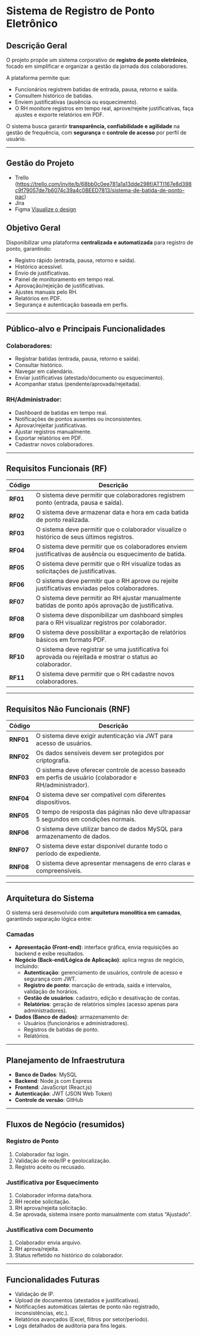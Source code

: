 # Sistema de Registro de Ponto Eletrônico  

## Descrição Geral  
O projeto propõe um sistema corporativo de **registro de ponto eletrônico**, focado em simplificar e organizar a gestão da jornada dos colaboradores.  

A plataforma permite que:  
- Funcionários registrem batidas de entrada, pausa, retorno e saída.  
- Consultem histórico de batidas.  
- Enviem justificativas (ausência ou esquecimento).  
- O RH monitore registros em tempo real, aprove/rejeite justificativas, faça ajustes e exporte relatórios em PDF.  

O sistema busca garantir **transparência, confiabilidade e agilidade** na gestão de frequência, com **segurança** e **controle de acesso** por perfil de usuário.  

---
## Gestão do Projeto
- Trello (https://trello.com/invite/b/68bb0c0ee781a1a13dde298f/ATTI167e8d398c9f79057de7b6074c39a4c0BEED7813/sistema-de-batida-de-ponto-pac)
- Jira
- Figma [Visualize o design](https://www.figma.com/design/sXEnL56V3endmL5zdTqlTx/Consulth-Gerencimento-de-Ponto?node-id=0-1&m=dev&t=shpo0fjc9OVQwWEU-1)


## Objetivo Geral  
Disponibilizar uma plataforma **centralizada e automatizada** para registro de ponto, garantindo:  

- Registro rápido (entrada, pausa, retorno e saída).  
- Histórico acessível.  
- Envio de justificativas.  
- Painel de monitoramento em tempo real.  
- Aprovação/rejeição de justificativas.  
- Ajustes manuais pelo RH.  
- Relatórios em PDF.  
- Segurança e autenticação baseada em perfis.  

---

## Público-alvo e Principais Funcionalidades  

### Colaboradores:  
- Registrar batidas (entrada, pausa, retorno e saída).  
- Consultar histórico.  
- Navegar em calendário.  
- Enviar justificativas (atestado/documento ou esquecimento).  
- Acompanhar status (pendente/aprovada/rejeitada).  

### RH/Administrador:  
- Dashboard de batidas em tempo real.  
- Notificações de pontos ausentes ou inconsistentes.  
- Aprovar/rejeitar justificativas.  
- Ajustar registros manualmente.  
- Exportar relatórios em PDF.  
- Cadastrar novos colaboradores.  

---

## Requisitos Funcionais (RF)  

| Código | Descrição |
|--------|-----------|
| **RF01** | O sistema deve permitir que colaboradores registrem ponto (entrada, pausa e saída). |
| **RF02** | O sistema deve armazenar data e hora em cada batida de ponto realizada. |
| **RF03** | O sistema deve permitir que o colaborador visualize o histórico de seus últimos registros. |
| **RF04** | O sistema deve permitir que os colaboradores enviem justificativas de ausência ou esquecimento de batida. |
| **RF05** | O sistema deve permitir que o RH visualize todas as solicitações de justificativas. |
| **RF06** | O sistema deve permitir que o RH aprove ou rejeite justificativas enviadas pelos colaboradores. |
| **RF07** | O sistema deve permitir ao RH ajustar manualmente batidas de ponto após aprovação de justificativa. |
| **RF08** | O sistema deve disponibilizar um dashboard simples para o RH visualizar registros por colaborador. |
| **RF09** | O sistema deve possibilitar a exportação de relatórios básicos em formato PDF. |
| **RF10** | O sistema deve registrar se uma justificativa foi aprovada ou rejeitada e mostrar o status ao colaborador. |
| **RF11** | O sistema deve permitir que o RH cadastre novos colaboradores. |

---

## Requisitos Não Funcionais (RNF)  

| Código | Descrição |
|--------|-----------|
| **RNF01** | O sistema deve exigir autenticação via JWT para acesso de usuários. |
| **RNF02** | Os dados sensíveis devem ser protegidos por criptografia. |
| **RNF03** | O sistema deve oferecer controle de acesso baseado em perfis de usuário (colaborador e RH/administrador). |
| **RNF04** | O sistema deve ser compatível com diferentes dispositivos. |
| **RNF05** | O tempo de resposta das páginas não deve ultrapassar 5 segundos em condições normais. |
| **RNF06** | O sistema deve utilizar banco de dados MySQL para armazenamento de dados. |
| **RNF07** | O sistema deve estar disponível durante todo o período de expediente. |
| **RNF08** | O sistema deve apresentar mensagens de erro claras e compreensíveis. |

---

## Arquitetura do Sistema  
O sistema será desenvolvido com **arquitetura monolítica em camadas**, garantindo separação lógica entre:  

### Camadas  
- **Apresentação (Front-end)**: interface gráfica, envia requisições ao backend e exibe resultados.  
- **Negócio (Back-end/Lógica de Aplicação)**: aplica regras de negócio, incluindo:  
  - **Autenticação**: gerenciamento de usuários, controle de acesso e segurança com JWT.  
  - **Registro de ponto**: marcação de entrada, saída e intervalos, validação de horários.  
  - **Gestão de usuários**: cadastro, edição e desativação de contas.  
  - **Relatórios**: geração de relatórios simples (acesso apenas para administradores).  
- **Dados (Banco de dados)**: armazenamento de:  
  - Usuários (funcionários e administradores).  
  - Registros de batidas de ponto.  
  - Relatórios.  

---

## Planejamento de Infraestrutura  
- **Banco de Dados**: MySQL  
- **Backend**: Node.js com Express  
- **Frontend**: JavaScript (React.js)  
- **Autenticação**: JWT (JSON Web Token)  
- **Controle de versão**: GitHub  

---

## Fluxos de Negócio (resumidos)  

### Registro de Ponto  
1. Colaborador faz login.  
2. Validação de rede/IP e geolocalização.  
3. Registro aceito ou recusado.  

### Justificativa por Esquecimento  
1. Colaborador informa data/hora.  
2. RH recebe solicitação.  
3. RH aprova/rejeita solicitação.  
4. Se aprovada, sistema insere ponto manualmente com status “Ajustado”.  

### Justificativa com Documento  
1. Colaborador envia arquivo.  
2. RH aprova/rejeita.  
3. Status refletido no histórico do colaborador.  

---

## Funcionalidades Futuras  
- Validação de IP.  
- Upload de documentos (atestados e justificativas).  
- Notificações automáticas (alertas de ponto não registrado, inconsistências, etc.).  
- Relatórios avançados (Excel, filtros por setor/período).  
- Logs detalhados de auditoria para fins legais.  

